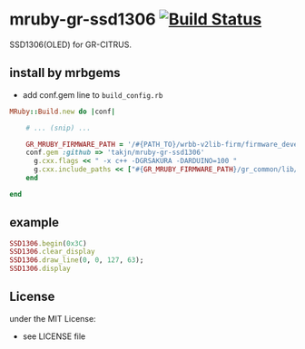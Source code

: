 # mruby-gr-ssd1306   [![Build Status](https://travis-ci.org/takjn/mruby-gr-ssd1306.svg?branch=master)](https://travis-ci.org/takjn/mruby-gr-ssd1306)
SSD1306(OLED) for GR-CITRUS.

## install by mrbgems
- add conf.gem line to `build_config.rb`

```ruby
MRuby::Build.new do |conf|

    # ... (snip) ...

    GR_MRUBY_FIRMWARE_PATH = '/#{PATH_TO}/wrbb-v2lib-firm/firmware_develop'
    conf.gem :github => 'takjn/mruby-gr-ssd1306'
      g.cxx.flags << " -x c++ -DGRSAKURA -DARDUINO=100 "
      g.cxx.include_paths << ["#{GR_MRUBY_FIRMWARE_PATH}/gr_common/lib/SPI/", "#{GR_MRUBY_FIRMWARE_PATH}/gr_common/lib/Wire/", "#{GR_MRUBY_FIRMWARE_PATH}/gr_common", "#{GR_MRUBY_FIRMWARE_PATH}/gr_common/core" ]
    end

end
```

## example
```ruby
SSD1306.begin(0x3C)
SSD1306.clear_display
SSD1306.draw_line(0, 0, 127, 63);
SSD1306.display
```

## License
under the MIT License:
- see LICENSE file
